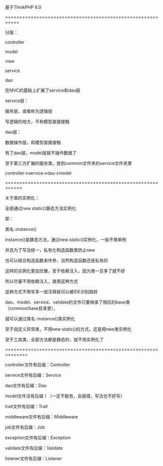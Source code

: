 基于ThinkPHP 6.0

===========================================================

分层：

controller

model

view

service

dao

在MVC的基础上扩展了service和dao层

service层：

服务层，或者称为逻辑层

写逻辑的地方，不和模型直接接触

dao层：

数据操作层，和模型直接接触

有了dao层，model层就不操作数据了

至于第三方扩展的服务类，放到common文件夹的service文件夹里


controller->service->dao->model

============================================================

关于类的实例化：

全部通过new static()静态方法实例化

即：

类名::instance()

instance()是静态方法，通过new static()实例化，一般不用单例

并且为了写法统一，私有化构造函数类防止new

也可以结合构造函数来传参，当然构造函数还是私有的


这样的实例化更加优雅，至于依赖注入，因为类一旦多了就不好

所以尽量不用依赖注入，就用这种方式

这种方式不用写多一层注释就可以被IDE识别跳转

dao、model、service、validate的文件只要继承了相应的base类（common/base目录里），

就可以通过类名::instance()类实例化

至于自定义异常类，不用new static()的方式，还是用new类实例化

至于工具类，全部方法都是静态的，就不用实例化了

==============================================================

controller文件有后缀：Controller

service文件有后缀：Service

dao文件有后缀：Dao

model文件没有后缀！（一定不能有，会报错，写法也不好写）

trait文件有后缀：Trait

middleware文件有后缀：Middleware

job文件有后缀：Job

exception文件有后缀：Exception

validate文件有后缀：Validate

listener文件有后缀：Listener





